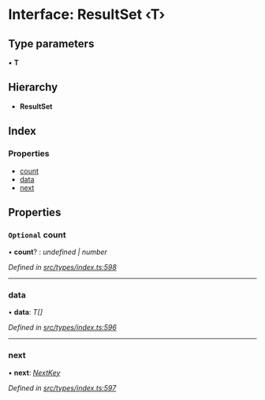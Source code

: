 # Interface: ResultSet ‹**T**›

## Type parameters

▪ **T**

## Hierarchy

* **ResultSet**

## Index

### Properties

* [count](resultset.md#optional-count)
* [data](resultset.md#data)
* [next](resultset.md#next)

## Properties

### `Optional` count

• **count**? : *undefined | number*

*Defined in [src/types/index.ts:598](https://github.com/PolymathNetwork/polymesh-sdk/blob/108d588b/src/types/index.ts#L598)*

___

###  data

• **data**: *T[]*

*Defined in [src/types/index.ts:596](https://github.com/PolymathNetwork/polymesh-sdk/blob/108d588b/src/types/index.ts#L596)*

___

###  next

• **next**: *[NextKey](../globals.md#nextkey)*

*Defined in [src/types/index.ts:597](https://github.com/PolymathNetwork/polymesh-sdk/blob/108d588b/src/types/index.ts#L597)*
